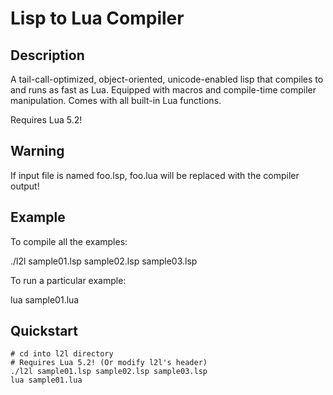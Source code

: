 Lisp to Lua Compiler
====================

Description
-----------
A tail-call-optimized, object-oriented, unicode-enabled lisp that compiles to and runs as fast as Lua. Equipped with macros and compile-time compiler manipulation. Comes with all built-in Lua functions. 

Requires Lua 5.2!

Warning
-------
If input file is named foo.lsp, foo.lua will be replaced with the compiler output! 

Example 
-------
To compile all the examples:

./l2l sample01.lsp sample02.lsp sample03.lsp

To run a particular example:

lua sample01.lua

Quickstart
----------
    # cd into l2l directory
    # Requires Lua 5.2! (Or modify l2l's header)
    ./l2l sample01.lsp sample02.lsp sample03.lsp
    lua sample01.lua

